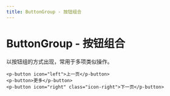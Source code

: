 ```yaml
---
title: ButtonGroup - 按钮组合
---
```


# ButtonGroup - 按钮组合

以按钮组的方式出现，常用于多项类似操作。

  <ClientOnly>
  <button-group></button-group>
  </ClientOnly>

    <p-button icon="left">上一页</p-button>
    <p-button>更多</p-button>
    <p-button icon="right" class="icon-right">下一页</p-button>